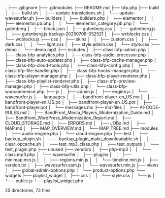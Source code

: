 .
├── .gitignore
├── .gitmodules
├── README.md
├── bfp.php
├── build
│   ├── build.sh
│   ├── update-translations.sh
│   └── update-wavesurfer.sh
├── builders
│   ├── builders.php
│   ├── elementor
│   │   ├── elementor.pb.php
│   │   └── elementor_category.pb.php
│   └── gutenberg
│       ├── block.json
│       ├── gutenberg.css
│       ├── gutenberg.js
│       ├── gutenberg.js.backup-20250708-052521
│       ├── wcblocks.css
│       └── wcblocks.js
├── css
│   ├── skins
│   │   ├── custom.css
│   │   ├── dark.css
│   │   └── light.css
│   ├── style.admin.css
│   └── style.css
├── demo
│   └── demo.mp3
├── includes
│   ├── class-bfp-admin.php
│   ├── class-bfp-analytics.php
│   ├── class-bfp-audio-processor.php
│   ├── class-bfp-auto-updater.php
│   ├── class-bfp-cache-manager.php
│   ├── class-bfp-cloud-tools.php
│   ├── class-bfp-config.php
│   ├── class-bfp-file-handler.php
│   ├── class-bfp-hooks-manager.php
│   ├── class-bfp-player-manager.php
│   ├── class-bfp-player-renderer.php
│   ├── class-bfp-playlist-renderer.php
│   ├── class-bfp-preview-manager.php
│   ├── class-bfp-utils.php
│   └── class-bfp-woocommerce.php
├── js
│   ├── admin.js
│   ├── engine.js
│   └── wavesurfer.js
├── languages
│   ├── bandfront-player-en_US.mo
│   ├── bandfront-player-en_US.po
│   ├── bandfront-player-en_US.pot
│   ├── bandfront-player.pot
│   └── messages.mo
├── md-files
│   ├── AI-CODE-RULES.md
│   ├── BandFront_Media_Players_Modernization_Guide.md
│   ├── Bandfront_WordPress_Modernization_Report.md
│   ├── CLOUD_STORAGE.md
│   ├── ERRORS.md
│   ├── JOBz.md
│   ├── MAP.md
│   ├── MAP_OVERVIEW.md
│   └── MAP_TREE.md
├── modules
│   ├── audio-engine.php
│   └── cloud-engine.php
├── test
│   ├── backup_plugin.sh
│   ├── backup_plugin_make_downloadable.sh
│   ├── clear_opcache.sh
│   ├── test_mp3_class.php
│   ├── test_outputs
│   └── test_plugin.php
├── unused
├── vendors
│   ├── php-mp3
│   │   └── class.mp3.php
│   └── wavesurfer
│       ├── plugins
│       │   ├── minimap.min.js
│       │   ├── regions.min.js
│       │   └── timeline.min.js
│       ├── version.txt
│       ├── wavesurfer.esm.js
│       └── wavesurfer.min.js
├── views
│   ├── global-admin-options.php
│   └── product-options.php
└── widgets
    ├── playlist_widget
    │   ├── css
    │   │   └── style.css
    │   └── js
    │       └── public.js
    └── playlist_widget.php

25 directories, 73 files
